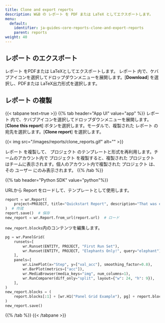 ```yaml
---
title: Clone and export reports
description: W&B の レポート を PDF または LaTeX としてエクスポートします。
menu:
  default:
    identifier: ja-guides-core-reports-clone-and-export-reports
    parent: reports
weight: 40
---
```


## レポート のエクスポート

レポート をPDFまたは LaTeXとしてエクスポートします。 レポート 内で、ケバブアイコンを選択してドロップダウンメニューを展開します。[**Download**] を選択し、PDFまたは LaTeX出力形式を選択します。

## レポート の複製

{{< tabpane text=true >}}
{{% tab header="App UI" value="app" %}}
レポート 内で、ケバブアイコンを選択してドロップダウンメニューを展開します。[**Clone this report**] ボタンを選択します。モーダルで、複製された レポート の宛先を選択します。[**Clone report**] を選択します。

{{< img src="/images/reports/clone_reports.gif" alt="" >}}

レポート を複製して、 プロジェクト のテンプレートと形式を再利用します。チームのアカウント内で プロジェクト を複製すると、複製された プロジェクト はチームに表示されます。個人のアカウント内で複製された プロジェクト は、その ユーザー にのみ表示されます。
{{% /tab %}}

{{% tab header="Python SDK" value="python"%}}

URLから Report をロードして、テンプレートとして使用します。

```python
report = wr.Report(
    project=PROJECT, title="Quickstart Report", description="That was easy!"
)  # 作成
report.save()  # 保存
new_report = wr.Report.from_url(report.url)  # ロード
```

`new_report.blocks`内のコンテンツを編集します。

```python
pg = wr.PanelGrid(
    runsets=[
        wr.Runset(ENTITY, PROJECT, "First Run Set"),
        wr.Runset(ENTITY, PROJECT, "Elephants Only!", query="elephant"),
    ],
    panels=[
        wr.LinePlot(x="Step", y=["val_acc"], smoothing_factor=0.8),
        wr.BarPlot(metrics=["acc"]),
        wr.MediaBrowser(media_keys="img", num_columns=1),
        wr.RunComparer(diff_only="split", layout={"w": 24, "h": 9}),
    ],
)
new_report.blocks = (
    report.blocks[:1] + [wr.H1("Panel Grid Example"), pg] + report.blocks[1:]
)
new_report.save()
```
{{% /tab %}}
{{< /tabpane >}}
